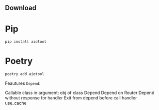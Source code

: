## Download

# Pip

```cmd
pip install aiotool
```

# Poetry

```cmd
poetry add aiotool
```


Feautures `Depend`:

Callable class in argument: obj of class Depend
Depend on Router
Depend without response for handler
Exit from depend before call handler
use_cache